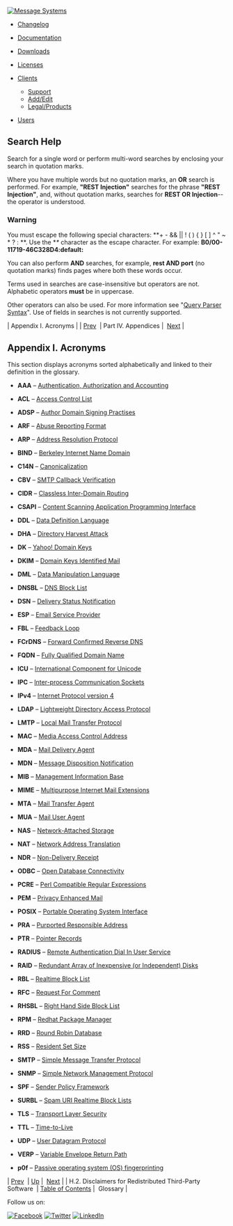 [![Message Systems](https://support.messagesystems.com/images/ms-white205.png)](https://support.messagesystems.com/start.php) 

*   [Changelog](https://support.messagesystems.com/start.php?show=changelog)
*   [Documentation](https://support.messagesystems.com/docs/)
*   [Downloads](https://support.messagesystems.com/start.php)

*   [Licenses](https://support.messagesystems.com/license_summary.php)
*   <a href="">Clients</a>
    *   [Support](https://support.messagesystems.com/cs.php)
    *   [Add/Edit](https://support.messagesystems.com/edit_client.php)
    *   [Legal/Products](https://support.messagesystems.com/edit_products.php)
*   [Users](https://support.messagesystems.com/edit_customer.php)

## Search Help

Search for a single word or perform multi-word searches by enclosing your search in quotation marks.

Where you have multiple words but no quotation marks, an **OR** search is performed. For example, **"REST Injection"** searches for the phrase **"REST Injection"**, and, without quotation marks, searches for **REST OR Injection**--the operator is understood.

### Warning

You must escape the following special characters: **+ - && || ! ( ) { } [ ] ^ " ~ * ? : \**. Use the **\** character as the escape character. For example: **B0/00-11719-46C328D4\:default\:**

You can also perform **AND** searches, for example, **rest AND port** (no quotation marks) finds pages where both these words occur.

Terms used in searches are case-insensitive but operators are not. Alphabetic operators **must** be in uppercase.

Other operators can also be used. For more information see "[Query Parser Syntax](https://lucene.apache.org/core/old_versioned_docs/versions/3_0_0/queryparsersyntax.html)". Use of fields in searches is not currently supported.

| Appendix I. Acronyms |
| [Prev](copyright.3rdparty-disclaimer.php)  | Part IV. Appendices |  [Next](glossary.php) |

## Appendix I. Acronyms

This section displays acronyms sorted alphabetically and linked to their definition in the glossary.

*   **AAA** – [Authentication, Authorization and Accounting](glossary.php#gloss-aaa "Authentication, Authorization and Accounting")

*   **ACL** – [Access Control List](glossary.php#gloss-acl "Access Control List")

*   **ADSP** – [Author Domain Signing Practises](glossary.php#gloss-adsp "Author Domain Signing Practises")

*   **ARF** – [Abuse Reporting Format](glossary.php#gloss-arf "Abuse Reporting Format")

*   **ARP** – [Address Resolution Protocol](glossary.php#gloss-arp "Address Resolution Protocol")

*   **BIND** – [Berkeley Internet Name Domain](glossary.php#gloss-bind "Berkeley Internet Name Domain")

*   **C14N** – [Canonicalization](glossary.php#gloss-c14n "Canonicalization")

*   **CBV** – [SMTP Callback Verification](glossary.php#gloss-smtp-cbv "SMTP Callback Verification")

*   **CIDR** – [Classless Inter-Domain Routing](glossary.php#gloss-cidr "Classless Inter-Domain Routing")

*   **CSAPI** – [Content Scanning Application Programming Interface](glossary.php#gloss-csapi "Content Scanning Application Programming Interface")

*   **DDL** – [Data Definition Language](glossary.php#gloss-ddl "Data Definition Language")

*   **DHA** – [Directory Harvest Attack](glossary.php#gloss-dha "Directory Harvest Attack")

*   **DK** – [Yahoo! Domain Keys](glossary.php#gloss-dk "Yahoo! Domain Keys")

*   **DKIM** – [Domain Keys Identified Mail](glossary.php#gloss-dkim "Domain Keys Identified Mail")

*   **DML** – [Data Manipulation Language](glossary.php#gloss-dml "Data Manipulation Language")

*   **DNSBL** – [DNS Block List](glossary.php#gloss-dnsbl "DNS Block List")

*   **DSN** – [Delivery Status Notification](glossary.php#gloss-dsn "Delivery Status Notification")

*   **ESP** – [Email Service Provider](glossary.php#gloss-esp "Email Service Provider")

*   **FBL** – [Feedback Loop](glossary.php#gloss-fbl "Feedback Loop")

*   **FCrDNS** – [Forward Confirmed Reverse DNS](glossary.php#gloss-fcrdns "Forward Confirmed Reverse DNS")

*   **FQDN** – [Fully Qualified Domain Name](glossary.php#gloss-fqdn "Fully Qualified Domain Name")

*   **ICU** – [International Component for Unicode](glossary.php#gloss-icu "International Component for Unicode")

*   **IPC** – [Inter-process Communication Sockets](glossary.php#gloss-ipc "Inter-process Communication Sockets")

*   **IPv4** – [Internet Protocol version 4](glossary.php#gloss-ipv4 "Internet Protocol version 4")

*   **LDAP** – [Lightweight Directory Access Protocol](glossary.php#gloss-ldap "Lightweight Directory Access Protocol")

*   **LMTP** – [Local Mail Transfer Protocol](glossary.php#gloss-lmtp "Local Mail Transfer Protocol")

*   **MAC** – [Media Access Control Address](glossary.php#gloss-mac "Media Access Control Address")

*   **MDA** – [Mail Delivery Agent](glossary.php#gloss-mda "Mail Delivery Agent")

*   **MDN** – [Message Disposition Notification](glossary.php#gloss-mdn "Message Disposition Notification")

*   **MIB** – [Management Information Base](glossary.php#gloss-mib "Management Information Base")

*   **MIME** – [Multipurpose Internet Mail Extensions](glossary.php#gloss-mime "Multipurpose Internet Mail Extensions")

*   **MTA** – [Mail Transfer Agent](glossary.php#gloss-mta "Mail Transfer Agent")

*   **MUA** – [Mail User Agent](glossary.php#gloss-mua "Mail User Agent")

*   **NAS** – [Network-Attached Storage](glossary.php#gloss-nas "Network-Attached Storage")

*   **NAT** – [Network Address Translation](glossary.php#gloss-nat "Network Address Translation")

*   **NDR** – [Non-Delivery Receipt](glossary.php#gloss-ndr "Non-Delivery Receipt")

*   **ODBC** – [Open Database Connectivity](glossary.php#gloss-odbc "Open Database Connectivity")

*   **PCRE** – [Perl Compatible Regular Expressions](glossary.php#gloss-prce "Perl Compatible Regular Expressions")

*   **PEM** – [Privacy Enhanced Mail](glossary.php#gloss-pem "Privacy Enhanced Mail")

*   **POSIX** – [Portable Operating System Interface](glossary.php#gloss-posix "Portable Operating System Interface")

*   **PRA** – [Purported Responsible Address](glossary.php#gloss-pra "Purported Responsible Address")

*   **PTR** – [Pointer Records](glossary.php#gloss-ptr "Pointer Records")

*   **RADIUS** – [Remote Authentication Dial In User Service](glossary.php#gloss-radius "Remote Authentication Dial In User Service")

*   **RAID** – [Redundant Array of Inexpensive (or Independent) Disks](glossary.php#gloss-raid "Redundant Array of Inexpensive (or Independent) Disks")

*   **RBL** – [Realtime Block List](glossary.php#gloss-rbl "Realtime Block List")

*   **RFC** – [Request For Comment](glossary.php#gloss-rfc "Request For Comment")

*   **RHSBL** – [Right Hand Side Block List](glossary.php#gloss-rhsbl "Right Hand Side Block List")

*   **RPM** – [Redhat Package Manager](glossary.php#gloss-rpm "Redhat Package Manager")

*   **RRD** – [Round Robin Database](glossary.php#gloss-rrd "Round Robin Database")

*   **RSS** – [Resident Set Size](glossary.php#gloss-rss "Resident Set Size")

*   **SMTP** – [Simple Message Transfer Protocol](glossary.php#gloss-smtp "Simple Message Transfer Protocol")

*   **SNMP** – [Simple Network Management Protocol](glossary.php#gloss-snmp "Simple Network Management Protocol")

*   **SPF** – [Sender Policy Framework](glossary.php#gloss-spf "Sender Policy Framework")

*   **SURBL** – [Spam URI Realtime Block Lists](glossary.php#gloss-surbl "Spam URI Realtime Block Lists")

*   **TLS** – [Transport Layer Security](glossary.php#gloss-tls "Transport Layer Security")

*   **TTL** – [Time-to-Live](glossary.php#gloss-ttl "Time-to-Live")

*   **UDP** – [User Datagram Protocol](glossary.php#gloss-udp "User Datagram Protocol")

*   **VERP** – [Variable Envelope Return Path](glossary.php#pe2-verp "Variable Envelope Return Path")

*   **p0f** – [Passive operating system (OS) fingerprinting](glossary.php#gloss-p0f "Passive operating system (OS) fingerprinting")

| [Prev](copyright.3rdparty-disclaimer.php)  | [Up](p.appendices.php) |  [Next](glossary.php) |
| H.2. Disclaimers for Redistributed Third-Party Software  | [Table of Contents](index.php) |  Glossary |

Follow us on:

[![Facebook](https://support.messagesystems.com/images/icon-facebook.png)](http://www.facebook.com/messagesystems) [![Twitter](https://support.messagesystems.com/images/icon-twitter.png)](http://twitter.com/#!/MessageSystems) [![LinkedIn](https://support.messagesystems.com/images/icon-linkedin.png)](http://www.linkedin.com/company/message-systems)

